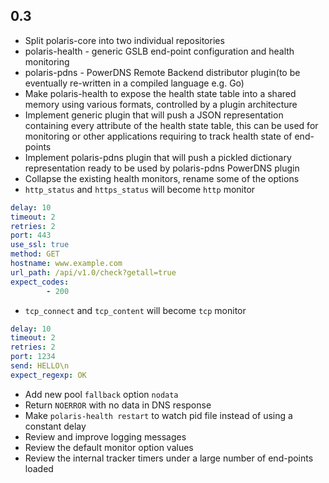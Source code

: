 ## 0.3
- Split polaris-core into two individual repositories
 - polaris-health - generic GSLB end-point configuration and health monitoring 
 - polaris-pdns - PowerDNS Remote Backend distributor plugin(to be eventually re-written in a compiled language e.g. Go)
- Make polaris-health to expose the health state table into a shared memory using various formats, controlled by a plugin architecture
 - Implement generic plugin that will push a JSON representation containing every attribute of the health state table, this can be used for monitoring or other applications requiring to track health state of end-points  
 - Implement polaris-pdns plugin that will push a pickled dictionary representation ready to be used by polaris-pdns PowerDNS plugin 
- Collapse the existing health monitors, rename some of the options
 - `http_status` and `https_status` will become `http` monitor
 ```yaml
 delay: 10
 timeout: 2
 retries: 2
 port: 443
 use_ssl: true
 method: GET
 hostname: www.example.com
 url_path: /api/v1.0/check?getall=true
 expect_codes:
         - 200
 ```
 - `tcp_connect` and `tcp_content` will become `tcp` monitor
 ```yaml
 delay: 10
 timeout: 2
 retries: 2
 port: 1234
 send: HELLO\n
 expect_regexp: OK
 ```
- Add new pool `fallback` option `nodata`
 - Return `NOERROR` with no data in DNS response
- Make `polaris-health restart` to watch pid file instead of using a constant delay
- Review and improve logging messages
- Review the default monitor option values
- Review the internal tracker timers under a large number of end-points loaded
